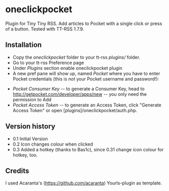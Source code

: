 oneclickpocket
==============

Plugin for Tiny Tiny RSS. Add articles to Pocket with a single click or press of a button. Tested with TT-RSS 1.7.9.

Installation
------------
* Copy the *oneclickpocket* folder to your tt-rss *plugins/* folder.
* Go to your tt-rss Preference page
* Under *Plugins* section enable oneclickpocket plugin
* A new pref pane will show up, named *Pocket* where you have to enter Pocket credentials (this is *not* your Pocket username and password!):
+ *Pocket Consumer Key* -- to generate a Consumer Key, head to http://getpocket.com/developer/apps/new -- you only need the permission to Add
+ *Pocket Access Token* -- to generate an Access Token, click "Generate Access Token" or open [plugins]/oneclickpocket/auth.php.

Version history
---------------
* 0.1 Initial Version
* 0.2 Icon changes colour when clicked
* 0.3 Added a hotkey (thanks to Bas1c), since 0.31 change icon colour for hotkey, too.

Credits
-------
I used Acaranta's (https://github.com/acaranta) Yourls-plugin as template.

